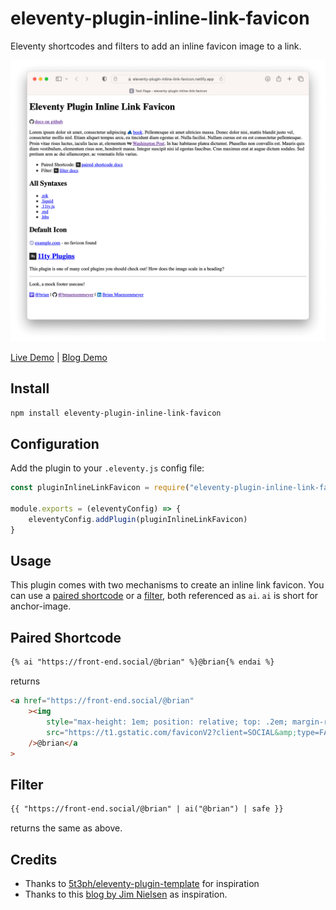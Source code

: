 # eleventy-plugin-inline-link-favicon

Eleventy shortcodes and filters to add an inline favicon image to a link.

[![A screenshot of the plugins output. Links display their favicon inline.](/screenshot.png)](https://eleventy-plugin-inline-link-favicon.netlify.app/)

[Live Demo](https://eleventy-plugin-inline-link-favicon.netlify.app/) | [Blog Demo](https://brianmuenzenmeyer.com/hubs/opensource/)

## Install

```bash
npm install eleventy-plugin-inline-link-favicon
```

## Configuration

Add the plugin to your `.eleventy.js` config file:

```js
const pluginInlineLinkFavicon = require("eleventy-plugin-inline-link-favicon")

module.exports = (eleventyConfig) => {
	eleventyConfig.addPlugin(pluginInlineLinkFavicon)
}
```

## Usage

This plugin comes with two mechanisms to create an inline link favicon. You can use a [paired shortcode](https://www.11ty.dev/docs/shortcodes/#paired-shortcodes) or a [filter](https://www.11ty.dev/docs/filters/), both referenced as `ai`. `ai` is short for anchor-image.

## Paired Shortcode

```md
{% ai "https://front-end.social/@brian" %}@brian{% endai %}
```

returns

```html
<a href="https://front-end.social/@brian"
	><img
		style="max-height: 1em; position: relative; top: .2em; margin-right: .2em"
		src="https://t1.gstatic.com/faviconV2?client=SOCIAL&amp;type=FAVICON&amp;fallback_opts=TYPE,SIZE,URL&amp;url=https://front-end.social/@brian&amp;size=1"
	/>@brian</a
>
```

## Filter

```md
{{ "https://front-end.social/@brian" | ai("@brian") | safe }}
```

returns the same as above.

## Credits

- Thanks to [5t3ph/eleventy-plugin-template](https://github.com/5t3ph/eleventy-plugin-template) for inspiration
- Thanks to this [blog by Jim Nielsen](https://blog.jim-nielsen.com/2021/displaying-favicons-for-any-domain/) as inspiration.
